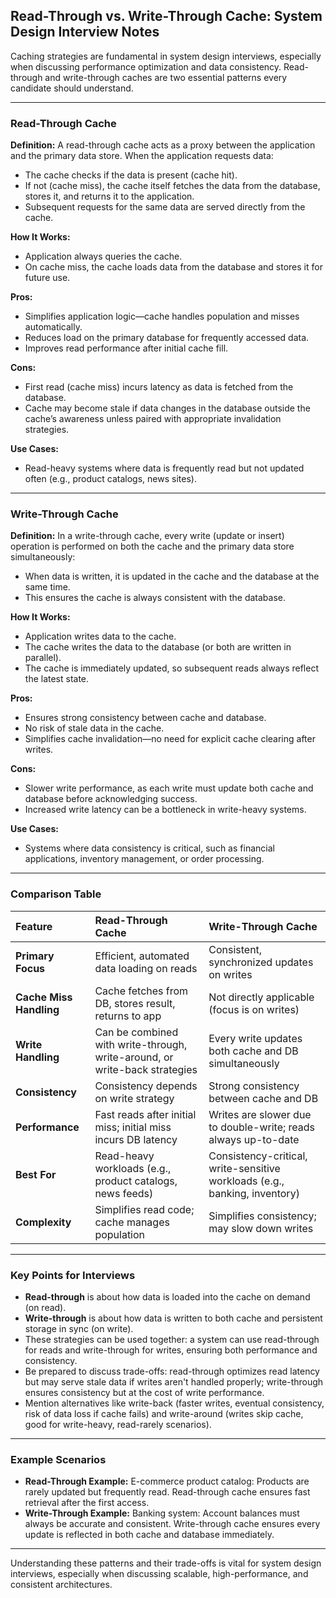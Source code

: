 ## Read-Through vs. Write-Through Cache: System Design Interview Notes

Caching strategies are fundamental in system design interviews, especially when discussing performance optimization and data consistency. Read-through and write-through caches are two essential patterns every candidate should understand.

---

### **Read-Through Cache**

**Definition:**
A read-through cache acts as a proxy between the application and the primary data store. When the application requests data:

- The cache checks if the data is present (cache hit).
- If not (cache miss), the cache itself fetches the data from the database, stores it, and returns it to the application.
- Subsequent requests for the same data are served directly from the cache.

**How It Works:**

- Application always queries the cache.
- On cache miss, the cache loads data from the database and stores it for future use.

**Pros:**

- Simplifies application logic—cache handles population and misses automatically.
- Reduces load on the primary database for frequently accessed data.
- Improves read performance after initial cache fill.

**Cons:**

- First read (cache miss) incurs latency as data is fetched from the database.
- Cache may become stale if data changes in the database outside the cache’s awareness unless paired with appropriate invalidation strategies.

**Use Cases:**

- Read-heavy systems where data is frequently read but not updated often (e.g., product catalogs, news sites).

---

### **Write-Through Cache**

**Definition:**
In a write-through cache, every write (update or insert) operation is performed on both the cache and the primary data store simultaneously:

- When data is written, it is updated in the cache and the database at the same time.
- This ensures the cache is always consistent with the database.

**How It Works:**

- Application writes data to the cache.
- The cache writes the data to the database (or both are written in parallel).
- The cache is immediately updated, so subsequent reads always reflect the latest state.

**Pros:**

- Ensures strong consistency between cache and database.
- No risk of stale data in the cache.
- Simplifies cache invalidation—no need for explicit cache clearing after writes.

**Cons:**

- Slower write performance, as each write must update both cache and database before acknowledging success.
- Increased write latency can be a bottleneck in write-heavy systems.

**Use Cases:**

- Systems where data consistency is critical, such as financial applications, inventory management, or order processing.

---

### **Comparison Table**

| Feature | Read-Through Cache | Write-Through Cache |
| :-- | :-- | :-- |
| **Primary Focus** | Efficient, automated data loading on reads | Consistent, synchronized updates on writes |
| **Cache Miss Handling** | Cache fetches from DB, stores result, returns to app | Not directly applicable (focus is on writes) |
| **Write Handling** | Can be combined with write-through, write-around, or write-back strategies | Every write updates both cache and DB simultaneously |
| **Consistency** | Consistency depends on write strategy | Strong consistency between cache and DB |
| **Performance** | Fast reads after initial miss; initial miss incurs DB latency | Writes are slower due to double-write; reads always up-to-date |
| **Best For** | Read-heavy workloads (e.g., product catalogs, news feeds) | Consistency-critical, write-sensitive workloads (e.g., banking, inventory) |
| **Complexity** | Simplifies read code; cache manages population | Simplifies consistency; may slow down writes |


---

### **Key Points for Interviews**

- **Read-through** is about how data is loaded into the cache on demand (on read).
- **Write-through** is about how data is written to both cache and persistent storage in sync (on write).
- These strategies can be used together: a system can use read-through for reads and write-through for writes, ensuring both performance and consistency.
- Be prepared to discuss trade-offs: read-through optimizes read latency but may serve stale data if writes aren't handled properly; write-through ensures consistency but at the cost of write performance.
- Mention alternatives like write-back (faster writes, eventual consistency, risk of data loss if cache fails) and write-around (writes skip cache, good for write-heavy, read-rarely scenarios).

---

### **Example Scenarios**

- **Read-Through Example:**
E-commerce product catalog: Products are rarely updated but frequently read. Read-through cache ensures fast retrieval after the first access.
- **Write-Through Example:**
Banking system: Account balances must always be accurate and consistent. Write-through cache ensures every update is reflected in both cache and database immediately.

---

Understanding these patterns and their trade-offs is vital for system design interviews, especially when discussing scalable, high-performance, and consistent architectures.
